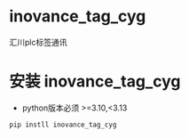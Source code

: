 # inovance_tag_cyg
汇川plc标签通讯


# 安装 inovance_tag_cyg
* python版本必须 >=3.10,<3.13
```shell
pip instll inovance_tag_cyg
```